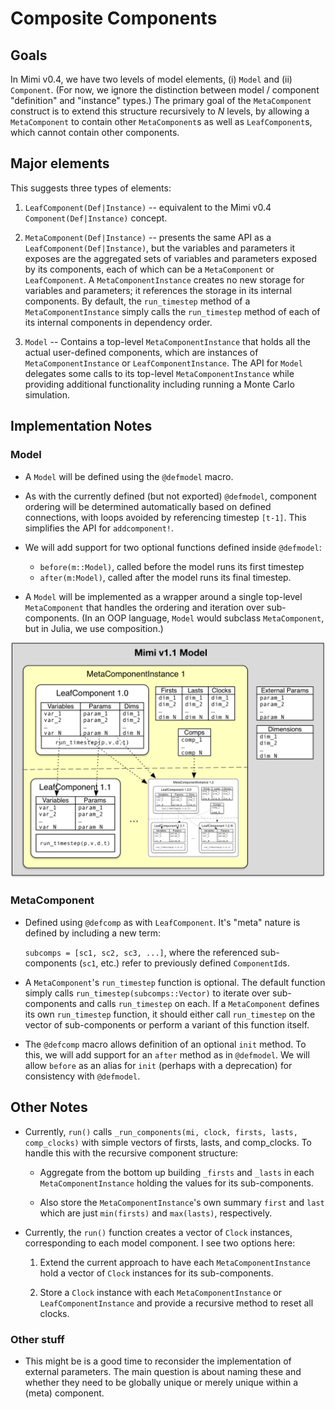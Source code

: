 # Composite Components

## Goals

In Mimi v0.4, we have two levels of model elements, (i) `Model` and (ii) `Component`. (For now, we ignore the distinction between model / component "definition" and "instance" types.) The primary goal of the `MetaComponent` construct is to extend this structure recursively to _N_ levels, by allowing a `MetaComponent` to contain other `MetaComponent`s as well as `LeafComponent`s, which cannot contain other components.

## Major elements
This suggests three types of elements:

1. `LeafComponent(Def|Instance)` -- equivalent to the Mimi v0.4 `Component(Def|Instance)` concept.

1. `MetaComponent(Def|Instance)` -- presents the same API as a `LeafComponent(Def|Instance)`, but the variables and parameters it exposes are the aggregated sets of variables and parameters exposed by its components, each of which can be a `MetaComponent` or `LeafComponent`. A `MetaComponentInstance` creates no new storage for variables and parameters; it references the storage in its internal components. By default, the `run_timestep` method of a `MetaComponentInstance` simply calls the `run_timestep` method of each of its internal components in dependency order. 

1. `Model` -- Contains a top-level `MetaComponentInstance` that holds all the actual user-defined components, which are instances of `MetaComponentInstance` or `LeafComponentInstance`. The API for `Model` delegates some calls to its top-level `MetaComponentInstance` while providing additional functionality including running a Monte Carlo simulation.

## Implementation Notes

### Model

* A `Model` will be defined using the `@defmodel` macro.

* As with the currently defined (but not exported) `@defmodel`, component ordering will be determined automatically based on defined connections, with loops avoided by referencing timestep `[t-1]`. This simplifies the API for `addcomponent!`.

* We will add support for two optional functions defined inside `@defmodel`:
  * `before(m::Model)`, called before the model runs its first timestep
  * `after(m:Model)`, called after the model runs its final timestep.

* A `Model` will be implemented as a wrapper around a single top-level `MetaComponent` that handles the ordering and iteration over sub-components. (In an OOP language, `Model` would subclass `MetaComponent`, but in Julia, we use composition.)

![MetaComponent Schematic](../figs/Mimi-model-schematic-v3.png)


### MetaComponent

* Defined using `@defcomp` as with `LeafComponent`. It's "meta" nature is defined by including a new term:
    
    `subcomps = [sc1, sc2, sc3, ...]`, where the referenced sub-components (`sc1`, etc.) refer to previously defined `ComponentId`s.

* A `MetaComponent`'s `run_timestep` function is optional. The default function simply calls `run_timestep(subcomps::Vector)` to iterate over sub-components and calls `run_timestep` on each. If a `MetaComponent` defines its own `run_timestep` function, it should either call `run_timestep` on the vector of sub-components or perform a variant of this function itself.

* The `@defcomp` macro allows definition of an optional `init` method. To this, we will add support for an `after` method as in `@defmodel`. We will allow `before` as an alias for `init` (perhaps with a deprecation) for consistency with `@defmodel`.

## Other Notes

* Currently, `run()` calls `_run_components(mi, clock, firsts, lasts, comp_clocks)` with simple vectors of firsts, lasts, and comp_clocks. To handle this with the recursive component structure:

  * Aggregate from the bottom up building `_firsts` and `_lasts` in each `MetaComponentInstance` holding the values for its sub-components.

  * Also store the `MetaComponentInstance`'s own summary `first` and `last` which are just `min(firsts)` and `max(lasts)`, respectively.

* Currently, the `run()` function creates a vector of `Clock` instances, corresponding to each model component. I see two options here:

  1. Extend the current approach to have each `MetaComponentInstance` hold a vector of `Clock` instances for its sub-components.

  2. Store a `Clock` instance with each `MetaComponentInstance` or `LeafComponentInstance` and provide a recursive method to reset all clocks.


### Other stuff

* This might be is a good time to reconsider the implementation of external parameters. The main question is about naming these and whether they need to be globally unique or merely unique within a (meta) component.
